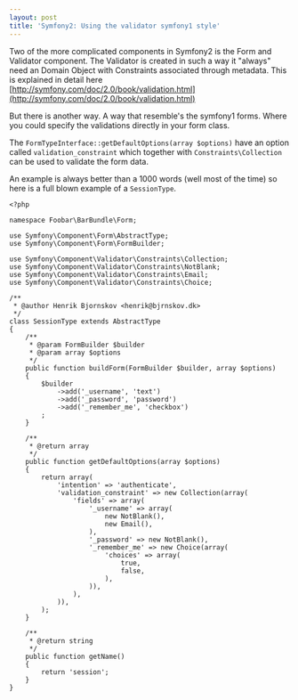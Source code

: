 ```yaml
---
layout: post
title: 'Symfony2: Using the validator symfony1 style'
---
```


Two of the more complicated components in Symfony2 is the Form and Validator component. The Validator is created in such a way it "always" need an Domain Object with Constraints associated through metadata. This is explained in detail here [http://symfony.com/doc/2.0/book/validation.html](http://symfony.com/doc/2.0/book/validation.html)

But there is another way. A way that resemble's the symfony1 forms. Where you could specify the validations directly in your form class.

The `FormTypeInterface::getDefaultOptions(array $options)` have an option called `validation_constraint` which together with `Constraints\Collection` can be used to validate the form data.

An example is always better than a 1000 words (well most of the time) so here is a full blown example of a `SessionType`.

    <?php

    namespace Foobar\BarBundle\Form;

    use Symfony\Component\Form\AbstractType;
    use Symfony\Component\Form\FormBuilder;

    use Symfony\Component\Validator\Constraints\Collection;
    use Symfony\Component\Validator\Constraints\NotBlank;
    use Symfony\Component\Validator\Constraints\Email;
    use Symfony\Component\Validator\Constraints\Choice;

    /**
     * @author Henrik Bjornskov <henrik@bjrnskov.dk>
     */
    class SessionType extends AbstractType
    {
        /**
         * @param FormBuilder $builder
         * @param array $options
         */
        public function buildForm(FormBuilder $builder, array $options)
        {
            $builder
                ->add('_username', 'text')
                ->add('_password', 'password')
                ->add('_remember_me', 'checkbox')
            ;
        }

        /**
         * @return array
         */
        public function getDefaultOptions(array $options)
        {
            return array(
                'intention' => 'authenticate',
                'validation_constraint' => new Collection(array(
                    'fields' => array(
                        '_username' => array(
                            new NotBlank(),
                            new Email(),
                        ),
                        '_password' => new NotBlank(),
                        '_remember_me' => new Choice(array(
                            'choices' => array(
                                true,
                                false,
                            ),
                        )),
                    ),
                )),
            );
        }

        /**
         * @return string
         */
        public function getName()
        {
            return 'session';
        }
    }
